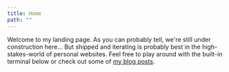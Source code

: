 ```yaml
---
title: Home
path: ""
---
```


Welcome to my landing page. As you can probably tell, we're still under construction here... But shipped and iterating is probably best in the high-stakes-world of personal websites. Feel free to play around with the built-in terminal below or check out some of [my blog posts](#/blog).